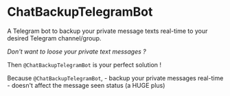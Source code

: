# ChatBackupTelegramBot
A Telegram bot to backup your private message texts real-time to your desired Telegram channel/group.

*Don't want to loose your private text messages ?*

Then `@ChatBackupTelegramBot` is your perfect solution !

Because `@ChatBackupTelegramBot`,
        - backup your private messages real-time
        - doesn't affect the message seen status (a HUGE plus)
        
  
